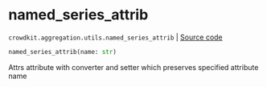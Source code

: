 # named_series_attrib
`crowdkit.aggregation.utils.named_series_attrib` | [Source code](https://github.com/Toloka/crowd-kit/blob/v1.2.1/crowdkit/aggregation/utils.py#L166)

```python
named_series_attrib(name: str)
```

Attrs attribute with converter and setter which preserves specified attribute name

